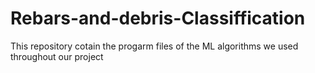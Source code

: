 # Rebars-and-debris-Classiffication
This repository cotain the progarm files of the ML algorithms we used throughout our project
